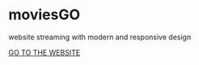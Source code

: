 # moviesGO
website streaming with modern and responsive design

[GO TO THE WEBSITE](http://moviesgo.rf.gd)
